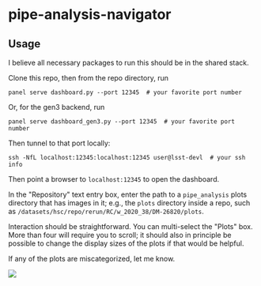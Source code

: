 # pipe-analysis-navigator

## Usage

I believe all necessary packages to run this should be in the shared stack.

Clone this repo, then from the repo directory, run 
```
panel serve dashboard.py --port 12345  # your favorite port number
```
Or, for the gen3 backend, run
```
panel serve dashboard_gen3.py --port 12345  # your favorite port number
```

Then tunnel to that port locally:
```
ssh -NfL localhost:12345:localhost:12345 user@lsst-devl  # your ssh info
```

Then point a browser to `localhost:12345` to open the dashboard.

In the "Repository" text entry box, enter the path to a `pipe_analysis` plots directory that has images in it; e.g., the `plots` directory inside a repo, such as `/datasets/hsc/repo/rerun/RC/w_2020_38/DM-26820/plots`.

Interaction should be straightforward.  You can multi-select the "Plots" box.  More than four will require you to scroll; it should also in principle be possible to change the display sizes of the plots if that would be helpful.

If any of the plots are miscategorized, let me know.

![](screencast.gif)
